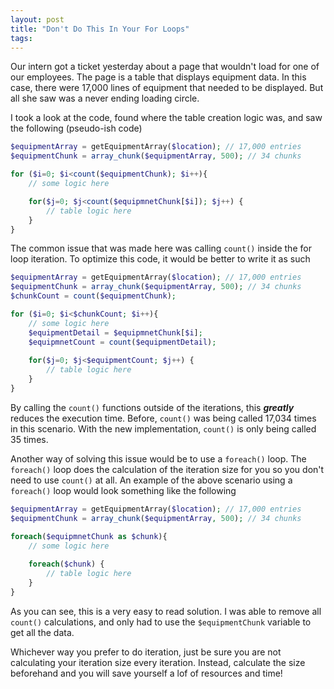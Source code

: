 ```yaml
---
layout: post
title: "Don't Do This In Your For Loops"
tags: 
---
```


Our intern got a ticket yesterday about a page that wouldn't load for one of our employees. The page is a table that displays equipment data. In this case, there were 17,000 lines of equipment that needed to be displayed. But all she saw was a never ending loading circle. 

I took a look at the code, found where the table creation logic was, and saw the following (pseudo-ish code)

```php
$equipmentArray = getEquipmentArray($location); // 17,000 entries
$equipmentChunk = array_chunk($equipmentArray, 500); // 34 chunks

for ($i=0; $i<count($equipmentChunk); $i++){
    // some logic here 

    for($j=0; $j<count($equipmnetChunk[$i]); $j++) {
        // table logic here
    }
}
```

The common issue that was made here was calling `count()` inside the for loop iteration. To optimize this code, it would be better to write it as such

```php
$equipmentArray = getEquipmentArray($location); // 17,000 entries
$equipmentChunk = array_chunk($equipmentArray, 500); // 34 chunks
$chunkCount = count($equipmentChunk);

for ($i=0; $i<$chunkCount; $i++){
    // some logic here 
    $equipmentDetail = $equipmnetChunk[$i];
    $equipmnetCount = count($equipmentDetail);
    
    for($j=0; $j<$equipmentCount; $j++) {
        // table logic here
    }
}
```

By calling the `count()` functions outside of the iterations, this ***greatly*** reduces the execution time. Before, `count()` was being called 17,034 times in this scenario. With the new implementation, `count()` is only being called 35 times. 

Another way of solving this issue would be to use a `foreach()` loop. The `foreach()` loop does the calculation of the iteration size for you so you don't need to use `count()` at all. An example of the above scenario using a `foreach()` loop would look something like the following

```php
$equipmentArray = getEquipmentArray($location); // 17,000 entries
$equipmentChunk = array_chunk($equipmentArray, 500); // 34 chunks

foreach($equipmnetChunk as $chunk){
    // some logic here 
    
    foreach($chunk) {
        // table logic here
    }
}
```

As you can see, this is a very easy to read solution. I was able to remove all `count()` calculations, and only had to use the `$equipmentChunk` variable to get all the data. 

Whichever way you prefer to do iteration, just be sure you are not calculating your iteration size every iteration. Instead, calculate the size beforehand and you will save yourself a lof of resources and time! 